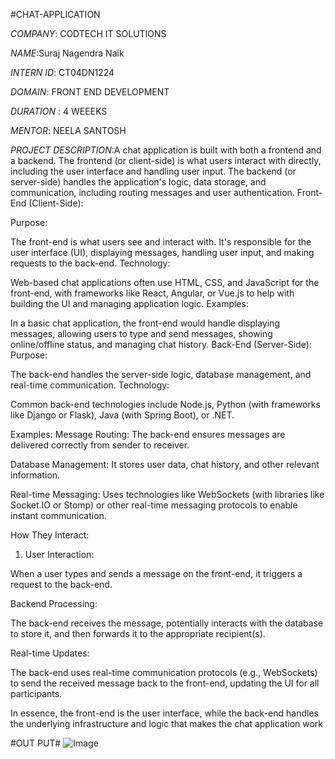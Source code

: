 #CHAT-APPLICATION

*COMPANY*: CODTECH IT SOLUTIONS

*NAME*:Suraj Nagendra Naik

*INTERN ID*: CT04DN1224

*DOMAIN*: FRONT END DEVELOPMENT

*DURATION* : 4 WEEEKS

*MENTOR*: NEELA SANTOSH

*PROJECT DESCRIPTION*:A chat application is built with both a frontend and a backend. The frontend (or client-side) is what users interact with directly, including the user interface and handling user input. The backend (or server-side) handles the application's logic, data storage, and communication, including routing messages and user authentication. 
Front-End (Client-Side):


Purpose:

The front-end is what users see and interact with. It's responsible for the user interface (UI), displaying messages, handling user input, and making requests to the back-end. 
Technology:

Web-based chat applications often use HTML, CSS, and JavaScript for the front-end, with frameworks like React, Angular, or Vue.js to help with building the UI and managing application logic. 
Examples:

In a basic chat application, the front-end would handle displaying messages, allowing users to type and send messages, showing online/offline status, and managing chat history. 
Back-End (Server-Side):
Purpose:

The back-end handles the server-side logic, database management, and real-time communication. 
Technology:

Common back-end technologies include Node.js, Python (with frameworks like Django or Flask), Java (with Spring Boot), or .NET. 

Examples:
Message Routing: The back-end ensures messages are delivered correctly from sender to receiver. 

Database Management: It stores user data, chat history, and other relevant information. 

Real-time Messaging: Uses technologies like WebSockets (with libraries like Socket.IO or Stomp) or other real-time messaging protocols to enable instant communication. 

How They Interact:

1. User Interaction:
   
When a user types and sends a message on the front-end, it triggers a request to the back-end.

 Backend Processing:
 
The back-end receives the message, potentially interacts with the database to store it, and then forwards it to the appropriate recipient(s). 

 Real-time Updates:

The back-end uses real-time communication protocols (e.g., WebSockets) to send the received message back to the front-end, updating the UI for all participants. 

In essence, the front-end is the user interface, while the back-end handles the underlying infrastructure and logic that makes the chat application work

#OUT PUT#
![Image](https://github.com/user-attachments/assets/ac12d13e-30ee-43dc-bd75-712481db33ca)
